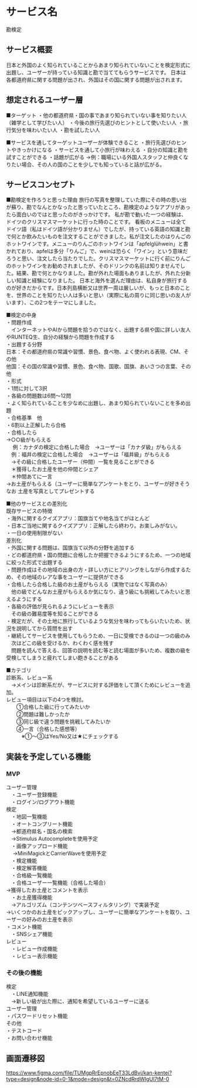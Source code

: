 # サービス名
勘検定


## サービス概要
日本と外国のよく知られていることからあまり知られていないことを検定形式に出題し、ユーザーが持っている知識と勘で当ててもらうサービスです。
日本は各都道府県に関する問題が出され、外国はその国に関する問題が出されます。


## 想定されるユーザー層
■ターゲット
・他の都道府県・国の事であまり知られていない事を知りたい人
（雑学として学びたい人）
・今後の旅行先選びのヒントとして使いたい人
・旅行気分を味わいたい人
・勘を試したい人

■サービスを通してターゲットユーザーが体験できること
・旅行先選びのヒントやきっかけになる
・サービスを通して小旅行が味わえる
・自分の知識と勘を試すことができる
・話題が広がる
  →例：職場にいる外国人スタッフと仲良くなりたい場合、その人の国のことを少しでも知っていると話が広がる。


## サービスコンセプト
■勘検定を作ろうと思った理由
旅行の写真を整理していた際にその時の思い出が蘇り、勘でなんとかなったと思っていたところ、勘検定のようなアプリがあったら面白いのではと思ったのがきっかけです。
私が勘で動いた一つの経験は、ドイツのクリスマスマーケットに行った時のことです。
看板のメニューは全てドイツ語（私はドイツ語が分かりません）でしたが、持っている英語の知識と勘で何とか飲みたいものを注文することができました。私が注文したのはりんごのホットワインです。メニューのりんごのホットワインは「apfelglühwein」と書かれており、apfelは多分「りんご」で、weinは恐らく「ワイン」という意味だろうと思い、注文したら当たりでした。クリスマスマーケットに行く前にりんごのホットワインをお勧めされましたが、そのドリンクの名前は知りませんでした。結果、勘で何とかなりました。勘が外れた場面もありましたが、外れた分新しい知識と経験になりました。
日本と海外を選んだ理由は、私自身が旅行するのが好きだからです。日本列島横断又は世界一周は厳しいが、もっと日本のことを、世界のことを知りたい人は多いと思い（実際に私の周りに同じ思いの友人がいます）、この2つをテーマにしました。

■検定の中身  
・問題作成  
　インターネットやAIから問題を拾うのではなく、出題する県や国に詳しい友人やRUNTEQ生、自分の経験から問題を作成する  
・出題する分野  
  日本：その都道府県の常識や習慣、景色、食べ物、よく使われる表現、CM、その他  
  他国：その国の常識や習慣、景色、食べ物、国歌、国旗、あいさつの言葉、その他  
・形式  
  ・1問に対して3択  
  ・各級の問題数は6問〜12問  
  ・よく知られていることを少なめに出題し、あまり知られていないことを多め出題  
・合格基準　他  
  ・6割以上正解したら合格  
  ・合格したら  
    →○○級がもらえる  
   　 例：カナダの検定に合格した場合　→ユーザーは「カナダ級」がもらえる  
    　例：福井の検定に合格した場合　→ユーザーは「福井級」がもらえる  
  　→その級に合格したユーザー（仲間）一覧を見ることができる  
    　＊獲得したお土産を他の仲間とシェア  
    　＊仲間あてに一言  
    →お土産がもらえる（ユーザーに簡単なアンケートをとり、ユーザーが好きそうなお
    土産を写真としてプレゼントする   
  
■他のサービスとの差別化  
既存サービスの特徴  
・海外に関するクイズアプリ：国旗当てや地名当てがほとんど  
・日本ご当地に関するクイズアプリ：正解したら終わり。お楽しみがない。  
・一日の使用制限がない  
差別化  
・外国に関する問題は、国旗当て以外の分野を追加する  
・どの都道府県・国の問題に合格したか把握できるようにするため、一つの地域に絞った形式で出題する  
・問題作成はその地域の出身の方・詳しい方にヒアリングをしながら作成するため、その地域のレアな事をユーザーに提供ができる  
・合格したら合格した級のお土産がもらえる（実物ではなく写真のみ）  
　他の級でどんなお土産がもらえるか気になり、違う級にも挑戦してみたいと思えるようにする  
・各級の評価が見られるようにレビューを表示  
　その級の難易度等を知ることができる  
・検定だが、その土地に旅行しているような気分を味わってもらいたいため、状況を説明してから質問を出す  
・継続してサービスを使用してもらうため、一日に受検できるのは一つの級のみ  
　次はどこの級を受けるか、わくわく感を残す  
　問題を読んで答える、回答の説明を読む等と読む場面が多いため、複数の級を受検してしまうと疲れてしまい飽きることがある  
  
  
■カテゴリ  
診断系、レビュー系  
　→メインは診断系だが、サービスに対する評価をして頂くためにレビューを追加。  
  レビュー項目は以下の4つを検討。  
　　①合格した級に行ってみたいか  
　　②問題は難しかったか  
　　③同じ級で違う問題を挑戦してみたいか  
　　④一言（合格した感想等）  
　　　※①〜③はYes/No又は★にチェックする  


## 実装を予定している機能  
### MVP
ユーザー管理  
　・ユーザー登録機能  
　・ログイン/ログアウト機能  
検定  
　・地図一覧機能  
　・オートコンプリート機能  
  　→都道府県名・国名の検索  
	　→Stimulus Autocompleteを使用予定  
　・画像アップロード機能  
　	→MiniMagickとCarrierWaveを使用予定  
　・検定機能  
　・検定解答機能  
　・合格級一覧機能  
　・合格ユーザー一覧機能（合格した場合）  
    →獲得したお土産とコメントを表示  
　・お土産獲得機能  
	　→アルゴリズム（コンテンツベースフィルタリング）で実装予定  
    →いくつかのお土産をピックアップし、ユーザーに簡単なアンケートを取り、ユーザーの好みのお土産を表示  
  ・コメント機能  
　・SNSシェア機能  
レビュー  
　・レビュー作成機能  
　・レビュー表示機能  

### その後の機能  
検定  
　・LINE通知機能  
   　→新しい級が出た際に、通知を希望しているユーザーに送る  
ユーザー管理  
  ・パスワードリセット機能  
その他  
  ・テストコード  
  ・お問い合わせ機能


## 画面遷移図  
https://www.figma.com/file/TUMgpRrEpnobEeT33LdBvj/kan-kentei?type=design&node-id=0-1&mode=design&t=0ZNcdRrdWIgUl7tM-0

  
　
　